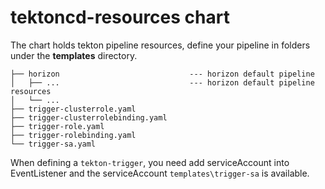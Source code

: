 # tektoncd-resources chart

The chart holds tekton pipeline resources, define your pipeline in folders under the **templates** directory.

```
├── horizon                             --- horizon default pipeline
│   ├── ...                             --- horizon default pipeline resources
│   └── ...
├── trigger-clusterrole.yaml
├── trigger-clusterrolebinding.yaml
├── trigger-role.yaml
├── trigger-rolebinding.yaml
└── trigger-sa.yaml
```

When defining a `tekton-trigger`, you need add serviceAccount into EventListener and the serviceAccount `templates\trigger-sa` is available.